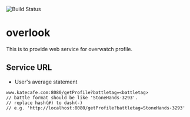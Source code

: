 ![Build Status](https://travis-ci.org/cless00/overlook.svg?branch=master)

# overlook

This is to provide web service for overwatch profile.

## Service URL

* User's average statement
```
www.katecafe.com:8080/getProfile?battletag=<battletag>
// battle format should be like 'StoneHands-3293'.
// replace hash(#) to dash(-)
// e.g. 'http://localhost:8080/getProfile?battletag=StoneHands-3293'
```
